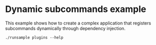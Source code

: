 # Dynamic subcommands example

This example shows how to create a complex application that registers
subcommands dynamically through dependency injection.

```
./runsample plugins --help
```
